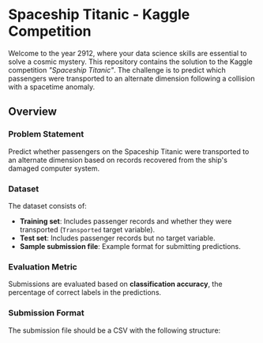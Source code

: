 # Spaceship Titanic - Kaggle Competition  

Welcome to the year 2912, where your data science skills are essential to solve a cosmic mystery. This repository contains the solution to the Kaggle competition *"Spaceship Titanic"*. The challenge is to predict which passengers were transported to an alternate dimension following a collision with a spacetime anomaly.  

## Overview  

### Problem Statement  
Predict whether passengers on the Spaceship Titanic were transported to an alternate dimension based on records recovered from the ship's damaged computer system.  

### Dataset  
The dataset consists of:  
- **Training set**: Includes passenger records and whether they were transported (`Transported` target variable).  
- **Test set**: Includes passenger records but no target variable.  
- **Sample submission file**: Example format for submitting predictions.  

### Evaluation Metric  
Submissions are evaluated based on **classification accuracy**, the percentage of correct labels in the predictions.  

### Submission Format  
The submission file should be a CSV with the following structure:  
